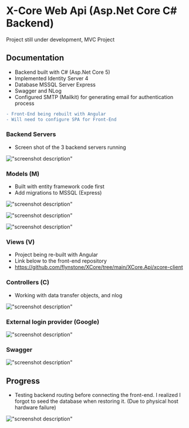 # X-Core Web Api (Asp.Net Core C# Backend)

Project still under development, MVC Project

## Documentation

- Backend built with C# (Asp.Net Core 5)
- Implemented Identity Server 4
- Database MSSQL Server Express
- Swagger and NLog
- Configured SMTP (Mailkit) for generating email for authentication process

```diff
- Front-End being rebuilt with Angular
- Will need to configure SPA for Front-End
```

### Backend Servers
- Screen shot of the 3 backend servers running

!["screenshot description"](./XCore.Api/xcore-client/src/assets/img/backend-servers.png)

### Models (M)

- Built with entity framework code first
- Add migrations to MSSQL (Express)


!["screenshot description"](./assets/model.png)

!["screenshot description"](./assets/dataset.png)

!["screenshot description"](./assets/migration.png)


### Views (V)

- Project being re-built with Angular
- Link below to the front-end repository
- https://github.com/flynstone/XCore/tree/main/XCore.Api/xcore-client


### Controllers (C)

- Working with data transfer objects, and nlog

!["screenshot description"](./assets/controller.png)

### External login provider (Google)

!["screenshot description"](./XCore.Api/xcore-client/src/assets/img/authentication-cookie.png)

### Swagger

!["screenshot description"](./assets/swagger.png)

## Progress

- Testing backend routing before connecting the front-end. I realized I forgot to seed the database when restoring it. (Due to physical host hardware failure)

!["screenshot description"](./XCore.Api/xcore-client/src/assets/img/testing-backend-routing.png)



